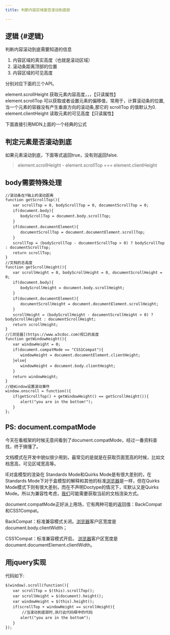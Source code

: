 ```yaml
---
title: 判断内容区域是否滚动到底部

---
```

## 逻辑 {#逻辑}

判断内容滚动到底需要知道的信息

  1. 内容区域的真实高度（也就是滚动区域）
  2. 滚动条距离顶部的位置
  3. 内容区域的可见高度

分别对应下面的三个API。

element.scrollHeight 获取元素内容高度，，，【只读属性】  
element.scrollTop 可以获取或者设置元素的偏移值，常用于，计算滚动条的位置,当一个元素的容器没有产生垂直方向的滚动条,那它的 scrollTop 的值默认为0.  
element.clientHeight 读取元素的可见高度【只读属性】

下面直接引用MDN上面的一个经典的公式

## 判定元素是否滚动到底

如果元素滚动到底，下面等式返回true，没有则返回false.

> element.scrollHeight - element.scrollTop === element.clientHeight

## body需要特殊处理

```
//滚动条在Y轴上的滚动距离
function getScrollTop(){
　　var scrollTop = 0, bodyScrollTop = 0, documentScrollTop = 0;
　　if(document.body){
　　　　bodyScrollTop = document.body.scrollTop;
　　}
　　if(document.documentElement){
　　　　documentScrollTop = document.documentElement.scrollTop;
　　}
　　scrollTop = (bodyScrollTop - documentScrollTop > 0) ? bodyScrollTop : documentScrollTop;
　　return scrollTop;
}
//文档的总高度
function getScrollHeight(){
　　var scrollHeight = 0, bodyScrollHeight = 0, documentScrollHeight = 0;
　　if(document.body){
　　　　bodyScrollHeight = document.body.scrollHeight;
　　}
　　if(document.documentElement){
　　　　documentScrollHeight = document.documentElement.scrollHeight;
　　}
　　scrollHeight = (bodyScrollHeight - documentScrollHeight > 0) ? bodyScrollHeight : documentScrollHeight;
　　return scrollHeight;
}
//[浏览器](https://www.w3cdoc.com)视口的高度
function getWindowHeight(){
　　var windowHeight = 0;
　　if(document.compatMode == "CSS1Compat"){
　　　　windowHeight = document.documentElement.clientHeight;
　　}else{
　　　　windowHeight = document.body.clientHeight;
　　}
　　return windowHeight;
}
//给Window设置滚动事件
window.onscroll = function(){
　　if(getScrollTop() + getWindowHeight() == getScrollHeight()){
　　　　alert("you are in the bottom!");
　　}
};

```

## PS: document.compatMode

今天在看框架的时候无意间看到了document.compatMode，经过一番资料查找，终于搞懂了。

文档模式在开发中貌似很少用到，最常见的是就是在获取页面宽高的时候，比如文档宽高，可见区域宽高等。

IE对盒模型的渲染在 Standards Mode和Quirks Mode是有很大差别的，在Standards Mode下对于盒模型的解释和其他的标准[浏览器](https://www.w3cdoc.com)是一样，但在Quirks Mode模式下则有很大差别，而在不声明Doctype的情况下，IE默认又是Quirks Mode。所以为兼容性考虑，[我们](https://www.w3cdoc.com)可能需要获取当前的文档渲染方式。

document.compatMode正好派上用场，它有两种可能的返回值：BackCompat和CSS1Compat。

BackCompat：标准兼容模式关闭。[浏览器](https://www.w3cdoc.com)客户区宽度是document.body.clientWidth；

CSS1Compat：标准兼容模式开启。 [浏览器](https://www.w3cdoc.com)客户区宽度是document.documentElement.clientWidth。

## 用jquery实现

代码如下:

```
$(window).scroll(function(){
　　var scrollTop = $(this).scrollTop();
　　var scrollHeight = $(document).height();
　　var windowHeight = $(this).height();
　　if(scrollTop + windowHeight == scrollHeight){
    　　//当滚动到底部时,执行此代码框中的代码
　　　　alert("you are in the bottom");
　　}
});

```
